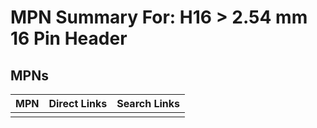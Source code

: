 



# MPN Summary For: H16 > 2.54 mm 16 Pin Header

## MPNs
  

|MPN|Direct Links|Search Links|
| :--- | :--- | :--- |
||||

